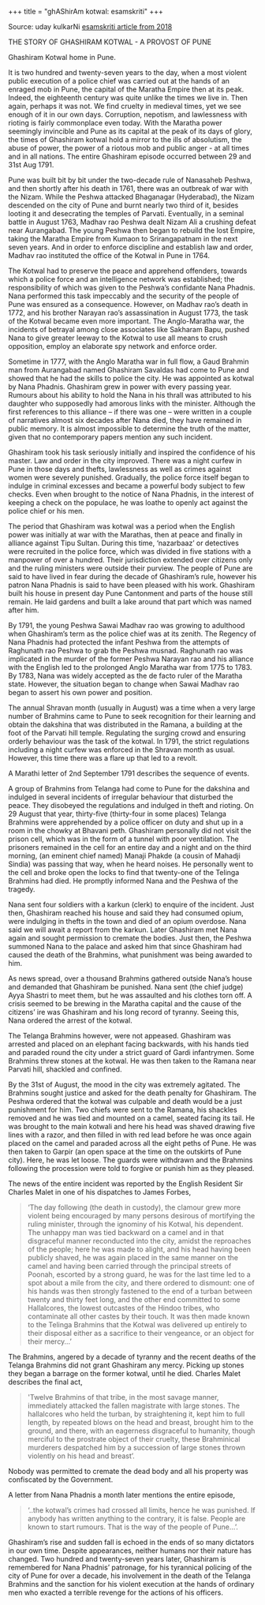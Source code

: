 +++
title = "ghAShirAm kotwal: esamskriti"
+++

Source: uday kulkarNi [esamskriti article from 2018](https://www.esamskriti.com/e/History/Indian-History/The-Story-Of-Ghashiram-Kotwal-~-A-Provost-Of-Pune-1.aspx)


THE STORY OF GHASHIRAM KOTWAL - A PROVOST OF PUNE

Ghashiram Kotwal home in Pune.

It is two hundred and twenty-seven years to the day, when a most violent public execution of a police chief was carried out at the hands of an enraged mob in Pune, the capital of the Maratha Empire then at its peak. Indeed, the eighteenth century was quite unlike the times we live in. Then again, perhaps it was not. We find cruelty in medieval times, yet we see enough of it in our own days. Corruption, nepotism, and lawlessness with rioting is fairly commonplace even today. With the Maratha power seemingly invincible and Pune as its capital at the peak of its days of glory, the times of Ghashiram kotwal hold a mirror to the ills of absolutism, the abuse of power, the power of a riotous mob and public anger  - at all times and in all nations. The entire Ghashiram episode occurred between 29 and 31st Aug 1791.

Pune was built bit by bit under the two-decade rule of Nanasaheb Peshwa, and then shortly after his death in 1761, there was an outbreak of war with the Nizam. While the Peshwa attacked Bhaganagar (Hyderabad), the Nizam descended on the city of Pune and burnt nearly two third of it, besides looting it and desecrating the temples of Parvati. Eventually, in a seminal battle in August 1763, Madhav rao Peshwa dealt Nizam Ali a crushing defeat near Aurangabad. The young Peshwa then began to rebuild the lost Empire, taking the Maratha Empire from Kumaon to Srirangapatnam in the next seven years. And in order to enforce discipline and establish law and order, Madhav rao instituted the office of the Kotwal in Pune in 1764.

The Kotwal had to preserve the peace and apprehend offenders, towards which a police force and an intelligence network was established; the responsibility of which was given to the Peshwa’s confidante Nana Phadnis. Nana performed this task impeccably and the security of the people of Pune was ensured as a consequence. However, on Madhav rao’s death in 1772, and his brother Narayan rao’s assassination in August 1773, the task of the Kotwal became even more important. The Anglo-Maratha war, the incidents of betrayal among close associates like Sakharam Bapu, pushed Nana to give greater leeway to the Kotwal to use all means to crush opposition, employ an elaborate spy network and enforce order.

Sometime in 1777, with the Anglo Maratha war in full flow, a Gaud Brahmin man from Aurangabad named Ghashiram Savaldas had come to Pune and showed that he had the skills to police the city. He was appointed as kotwal by Nana Phadnis. Ghashiram grew in power with every passing year. Rumours about his ability to hold the Nana in his thrall was attributed to his daughter who supposedly had amorous links with the minister. Although the first references to this alliance – if there was one – were written in a couple of narratives almost six decades after Nana died, they have remained in public memory. It is almost impossible to determine the truth of the matter, given that no contemporary papers mention any such incident.

Ghashiram took his task seriously initially and inspired the confidence of his master. Law and order in the city improved. There was a night curfew in Pune in those days and thefts, lawlessness as well as crimes against women were severely punished. Gradually, the police force itself began to indulge in criminal excesses and became a powerful body subject to few checks. Even when brought to the notice of Nana Phadnis, in the interest of keeping a check on the populace, he was loathe to openly act against the police chief or his men.

The period that Ghashiram was kotwal was a period when the English power was initially at war with the Marathas, then at peace and finally in alliance against Tipu Sultan. During this time, ‘nazarbaaz’ or detectives were recruited in the police force, which was divided in five stations with a manpower of over a hundred. Their jurisdiction extended over citizens only and the ruling ministers were outside their purview. The people of Pune are said to have lived in fear during the decade of Ghashiram’s rule, however his patron Nana Phadnis is said to have been pleased with his work. Ghashiram built his house in present day Pune Cantonment and parts of the house still remain. He laid gardens and built a lake around that part which was named after him.

By 1791, the young Peshwa Sawai Madhav rao was growing to adulthood when Ghashiram’s term as the police chief was at its zenith. The Regency of Nana Phadnis had protected the infant Peshwa from the attempts of Raghunath rao Peshwa to grab the Peshwa musnad. Raghunath rao was implicated in the murder of the former Peshwa Narayan rao and his alliance with the English led to the prolonged Anglo Maratha war from 1775 to 1783. By 1783, Nana was widely accepted as the de facto ruler of the Maratha state. However, the situation began to change when Sawai Madhav rao began to assert his own power and position.

The annual Shravan month (usually in August) was a time when a very large number of Brahmins came to Pune to seek recognition for their learning and obtain the dakshina that was distributed in the Ramana, a building at the foot of the Parvati hill temple. Regulating the surging crowd and ensuring orderly behaviour was the task of the kotwal. In 1791, the strict regulations including a night curfew was enforced in the Shravan month as usual. However, this time there was a flare up that led to a revolt.

A Marathi letter of 2nd September 1791 describes the sequence of events.

A group of Brahmins from Telanga had come to Pune for the dakshina and indulged in several incidents of irregular behaviour that disturbed the peace. They disobeyed the regulations and indulged in theft and rioting. On 29 August that year, thirty-five (thirty-four in some places) Telanga Brahmins were apprehended by a police officer on duty and shut up in a room in the chowky at Bhavani peth. Ghashiram personally did not visit the prison cell, which was in the form of a tunnel with poor ventilation. The prisoners remained in the cell for an entire day and a night and on the third morning, (an eminent chief named) Manaji Phakde (a cousin of Mahadji Sindia) was passing that way, when he heard noises. He personally went to the cell and broke open the locks to find that twenty-one of the Telinga Brahmins had died. He promptly informed Nana and the Peshwa of the tragedy.

Nana sent four soldiers with a karkun (clerk) to enquire of the incident. Just then, Ghashiram reached his house and said they had consumed opium, were indulging in thefts in the town and died of an opium overdose. Nana said we will await a report from the karkun. Later Ghashiram met Nana again and sought permission to cremate the bodies. Just then, the Peshwa summoned Nana to the palace and asked him that since Ghashiram had caused the death of the Brahmins, what punishment was being awarded to him.

As news spread, over a thousand Brahmins gathered outside Nana’s house and demanded that Ghashiram be punished. Nana sent (the chief judge) Ayya Shastri to meet them, but he was assaulted and his clothes torn off. A crisis seemed to be brewing in the Maratha capital and the cause of the citizens’ ire was Ghashiram and his long record of tyranny. Seeing this, Nana ordered the arrest of the kotwal.

The Telanga Brahmins however, were not appeased. Ghashiram was arrested and placed on an elephant facing backwards, with his hands tied and paraded round the city under a strict guard of Gardi infantrymen. Some Brahmins threw stones at the kotwal. He was then taken to the Ramana near Parvati hill, shackled and confined.

By the 31st of August, the mood in the city was extremely agitated. The Brahmins sought justice and asked for the death penalty for Ghashiram. The Peshwa ordered that the kotwal was culpable and death would be a just punishment for him. Two chiefs were sent to the Ramana, his shackles removed and he was tied and mounted on a camel, seated facing its tail. He was brought to the main kotwali and here his head was shaved drawing five lines with a razor, and then filled in with red lead before he was once again placed on the camel and paraded across all the eight peths of Pune. He was then taken to Garpir (an open space at the time on the outskirts of Pune city). Here, he was let loose. The guards were withdrawn and the Brahmins following the procession were told to forgive or punish him as they pleased.

The news of the entire incident was reported by the English Resident Sir Charles Malet in one of his dispatches to James Forbes,

> ‘The day following (the death in custody), the clamour grew more violent being encouraged by many persons desirous of mortifying the ruling minister, through the ignominy of his Kotwal, his dependent. The unhappy man was tied backward on a camel and in that disgraceful manner reconducted into the city, amidst the reproaches of the people; here he was made to alight, and his head having been publicly shaved, he was again placed in the same manner on the camel and having been carried through the principal streets of Poonah, escorted by a strong guard, he was for the last time led to a spot about a mile from the city, and there ordered to dismount: one of his hands was then strongly fastened to the end of a turban between twenty and thirty feet long, and the other end committed to some Hallalcores, the lowest outcastes of the Hindoo tribes, who contaminate all other castes by their touch. It was then made known to the Telinga Brahmins that the Kotwal was delivered up entirely to their disposal either as a sacrifice to their vengeance, or an object for their mercy…’

The Brahmins, angered by a decade of tyranny and the recent deaths of the Telanga Brahmins did not grant Ghashiram any mercy. Picking up stones they began a barrage on the former kotwal, until he died. Charles Malet describes the final act,

> 'Twelve Brahmins of that tribe, in the most savage manner, immediately attacked the fallen magistrate with large stones. The hallalcores who held the turban, by straightening it, kept him to full length, by repeated blows on the head and breast, brought him to the ground, and there, with an eagerness disgraceful to humanity, though merciful to the prostrate object of their cruelty, these Brahminical murderers despatched him by a succession of large stones thrown violently on his head and breast’.

Nobody was permitted to cremate the dead body and all his property was confiscated by the Government.

A letter from Nana Phadnis a month later mentions the entire episode,

> ‘..the kotwal’s crimes had crossed all limits, hence he was punished. If anybody has written anything to the contrary, it is false. People are known to start rumours. That is the way of the people of Pune…’.

Ghashiram’s rise and sudden fall is echoed in the ends of so many dictators in our own time. Despite appearances, neither humans nor their nature has changed. Two hundred and twenty-seven years later, Ghashiram is remembered for Nana Phadnis’ patronage, for his tyrannical policing of the city of Pune for over a decade, his involvement in the death of the Telanga Brahmins and the sanction for his violent execution at the hands of ordinary men who exacted a terrible revenge for the actions of his officers.
